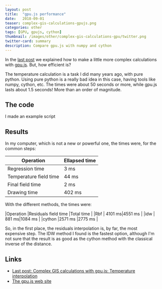 ```yaml
---
layout: post
title:  "gpu.js performance"
date:   2018-09-01
teaser: complex-gis-calculations-gpujs.png
categories: other
tags: [GPU, gpujs, cython]
thumbnail: /images/other/complex-gis-calculations-gpu/twitter.png
twitter-card: summary
description: Compare gpu.js with numpy and cython
---
```

In the [last post][1] we explained how to make a little more complex calculations with [gpu.js][2]. But, how efficient is?

The temperature calculation is a task I did many years ago, with pure python. Using pure python is a really bad idea in this case, having tools like numpy, cython, etc. The times were about 50 seconds or more, while gpu.js lasts about 1.5 seconds! More than an order of magnitude.

The code
--------

I made an example script 

Results
-------

In my computer, which is not a new or powerful one, the times were, for the common steps:


|Operation |Ellapsed time |
|---|---|
|Regression time|  3 ms |
|Temperature field time| 44 ms |
|Final field time| 2 ms |
|Drawing time| 402 ms |

With the different methods, the times were:

|Operation |Residuals field time |Total time |
|Rbf | 4101 ms|4551 ms |
|idw | 881 ms|1084 ms |
|cython |2571 ms |2775 ms |

So, in the first place, the residuals interpolation is, by far, the most expensive step. The IDW method I found is the fastest option, although I'm not sure that the result is as good as the cython method with the classical inverse of the distance.

Links
-----

* [Last post: Complex GIS calculations with gpu.js: Temperature interpolation][1]
* [The gpu.js web site][2]


[1]: ../other/2018/09/17/gpujs-example.html
[2]: http://gpu.rocks

